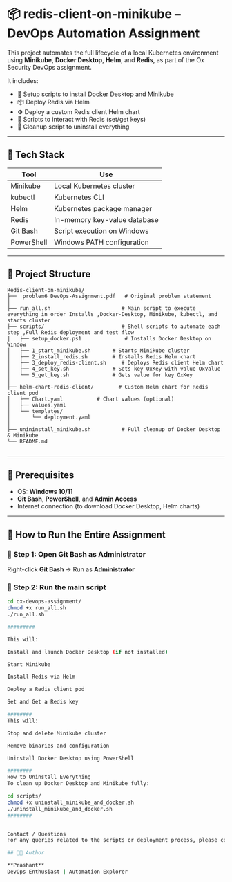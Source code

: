 # 📦 redis-client-on-minikube – DevOps Automation Assignment

This project automates the full lifecycle of a local Kubernetes environment using **Minikube**, **Docker Desktop**, **Helm**, and **Redis**, as part of the Ox Security DevOps assignment.

It includes:
- 🚀 Setup scripts to install Docker Desktop and Minikube
- 📦 Deploy Redis via Helm
- ⚙️ Deploy a custom Redis client Helm chart
- 🧪 Scripts to interact with Redis (set/get keys)
- 🧹 Cleanup script to uninstall everything

---

## 🧰 Tech Stack

| Tool        | Use                        |
|-------------|-----------------------------|
| Minikube    | Local Kubernetes cluster     |
| kubectl     | Kubernetes CLI               |
| Helm        | Kubernetes package manager   |
| Redis       | In-memory key-value database |
| Git Bash    | Script execution on Windows  |
| PowerShell  | Windows PATH configuration   |

---

## 📁 Project Structure

```
Redis-client-on-minikube/
├──  problem6 DevOps-Assignment.pdf   # Original problem statement
│ 
├── run_all.sh                       # Main script to execute everything in order Installs ,Docker-Desktop, Minikube, kubectl, and starts cluster
├── scripts/                         # Shell scripts to automate each step ,Full Redis deployment and test flow
│	├── setup_docker.ps1			  # Installs Docker Desktop on Window
│   ├── 1_start_minikube.sh	      # Starts Minikube cluster
│   ├── 2_install_redis.sh	      # Installs Redis Helm chart
│   ├── 3_deploy_redis-client.sh     # Deploys Redis client Helm chart
│   ├── 4_set_key.sh		      # Sets key OxKey with value OxValue
│   └── 5_get_key.sh		      # Gets value for key OxKey
│
├── helm-chart-redis-client/        # Custom Helm chart for Redis client pod
│   ├── Chart.yaml		     # Chart values (optional)
│   ├── values.yaml
│   └── templates/
│       └── deployment.yaml
│
├── unininstall_minikube.sh          # Full cleanup of Docker Desktop & Minikube
└── README.md
                      
```
---

## 🚀 Prerequisites

- OS: **Windows 10/11**
- **Git Bash**, **PowerShell**, and **Admin Access**
- Internet connection (to download Docker Desktop, Helm charts)

---

## 🧪 How to Run the Entire Assignment

### 🔹 Step 1: Open Git Bash as Administrator

Right-click **Git Bash** → Run as **Administrator**

### 🔹 Step 2: Run the main script

```bash
cd ox-devops-assignment/
chmod +x run_all.sh
./run_all.sh

#########

This will:

Install and launch Docker Desktop (if not installed)

Start Minikube

Install Redis via Helm

Deploy a Redis client pod

Set and Get a Redis key

########
This will:

Stop and delete Minikube cluster

Remove binaries and configuration

Uninstall Docker Desktop using PowerShell

########
How to Uninstall Everything
To clean up Docker Desktop and Minikube fully:

cd scripts/
chmod +x uninstall_minikube_and_docker.sh
./uninstall_minikube_and_docker.sh
########


Contact / Questions
For any queries related to the scripts or deployment process, please contact via GitHub or email.

## 👨‍💻 Author

**Prashant**  
DevOps Enthusiast | Automation Explorer
